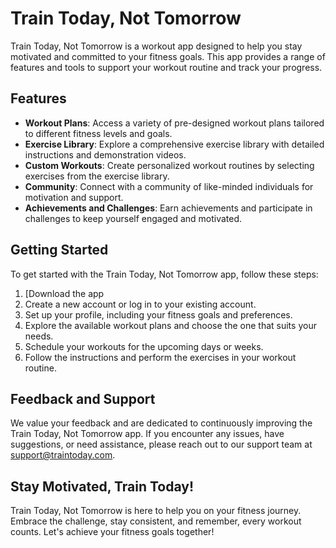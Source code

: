 # Train Today, Not Tomorrow

Train Today, Not Tomorrow is a workout app designed to help you stay motivated and committed to your fitness goals. This app provides a range of features and tools to support your workout routine and track your progress.

## Features

- **Workout Plans**: Access a variety of pre-designed workout plans tailored to different fitness levels and goals.
- **Exercise Library**: Explore a comprehensive exercise library with detailed instructions and demonstration videos.
- **Custom Workouts**: Create personalized workout routines by selecting exercises from the exercise library.
- **Community**: Connect with a community of like-minded individuals for motivation and support.
- **Achievements and Challenges**: Earn achievements and participate in challenges to keep yourself engaged and motivated.

## Getting Started

To get started with the Train Today, Not Tomorrow app, follow these steps:

1. [Download the app
2. Create a new account or log in to your existing account.
3. Set up your profile, including your fitness goals and preferences.
4. Explore the available workout plans and choose the one that suits your needs.
5. Schedule your workouts for the upcoming days or weeks.
6. Follow the instructions and perform the exercises in your workout routine.


## Feedback and Support

We value your feedback and are dedicated to continuously improving the Train Today, Not Tomorrow app. If you encounter any issues, have suggestions, or need assistance, please reach out to our support team at support@traintoday.com.

## Stay Motivated, Train Today!

Train Today, Not Tomorrow is here to help you on your fitness journey. Embrace the challenge, stay consistent, and remember, every workout counts. Let's achieve your fitness goals together!
